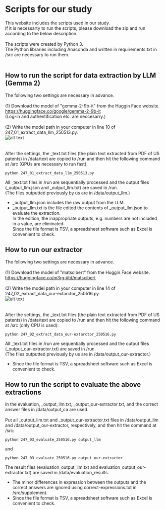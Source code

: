# Scripts for our study
This website includes the scripts used in our study.<br>
If it is necessarty to run the scripts, please download the zip and run according to the below description.<br>
<br>
The scripts were created by Python 3.<br>
The Python libraries including Anaconda and written in requirements.txt in /src are necessary to run them.<br>
<br>
## How to run the script for data extraction by LLM (Gemma 2)
The following two settings are necessary in advance.<br>
<br>
(1) Download the model of "gemma-2-9b-it" from the Huggin Face website.<br>
https://huggingface.co/google/gemma-2-9b-it<br>
(Log-in and authentification etc. are neccesarry.) <br>
<br>
(2) Write the model path in your computer in line 10 of 247_01_extract_data_llm_250513.py.<br>
![alt text](image-4.png)<br>
<br>
<br>
After the settings, the _text.txt files (the plain text extracted from PDF of US patents) in /data/text are copied to /run and then hit the following command at /src (GPUs are necessary to run fast):
```
python 247_01_extract_data_llm_250513.py
```
All _text.txt files in /run are sequentially processed and  the output files (_output_llm.json and _output_llm.txt) are saved in /run.<br>
(The files outputted previously by us are in /data/output_llm.)<br>
* _output_llm.json includes the raw output from the LLM.<br>
* _output_llm.txt is the file edited the contents of _output_llm.json to evaluate the extraction.<br>
In the edition, the inappropriate outputs, e.g. numbers are not included in a value, are eliminated.<br>
Since the file format is TSV,  a spreadsheet software such as Excel is convenient to check.<br>
## How to run our extractor
The following two settings are necessary in advance.<br>
<br>
(1) Download the model of "matscibert" from the Huggin Face website.<br>
https://huggingface.co/m3rg-iitd/matscibert<br>
<br>
(2) Write the model path in your computer in line 14 of 247_02_extract_data_our-extarctor_250516.py.<br>
![alt text](image-5.png)<br>
<br>
<br>
After the settings, the _text.txt files (the plain text extracted from PDF of US patents) in /data/text are copied to /run and then hit the following command at /src (only CPU is used):
```
python 247_02_extract_data_our-extarctor_250516.py
```
All _text.txt files in /run are sequentially processed and the output files (_output_our-extractor.txt) are saved in /run.<br>
(The files outputted previously by us are in /data/output_our-extractor.)<br>
* Since the file format is TSV, a spreadsheet software such as Excel is convenient to check.<br>
## How to run the script to evaluate the above extractions
In the evaluation, _output_llm.txt, _output_our-extractor.txt, and the correct answer files in /data/output_ca are used.<br>
<br>
Put all _output_llm.txt and _output_our-extractor.txt files in /data/output_llm and /data/output_our-extractor, respectively, and then hit the command at /src:
```
python 247_03_evaluate_250516.py output_llm
```
and
```
python 247_03_evaluate_250516.py output_our-extractor
```
The result files (evaluation_output_llm.txt and evaluation_output_our-extractor.txt) are saved in /data/evaluation_results.<br>
* The minor differences in expression between the outputs and the correct answers are ignored using correct-expressions.txt in /src/supplement.<br>
* Since the file format is TSV, a spreadsheet software such as Excel is convenient to check.<br>
